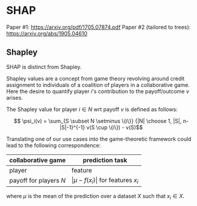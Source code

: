 # SHAP
Paper #1: https://arxiv.org/pdf/1705.07874.pdf
Paper #2 (tailored to trees): https://arxiv.org/abs/1905.04610

## Shapley
SHAP is distinct from Shapley.

Shapley values are a concept from game theory revolving around credit assignment to individuals of a coalition of players in a collaborative game. Here the desire to quantify player $i$'s contribution to the payoff/outcome $v$ arises.

The Shapley value for player $i \in N$ wrt payoff $v$ is defined as follows:

$$ \psi_i(v) = \sum_{S \subset N \setminus \{i\}} {|N| \choose 1, |S|, n-|S|-1}^{-1} v(S \cup \{i\}) - v(S)$$

Translating one of our use cases into the game-theoretic framework could lead to the following correspondence:


| collaborative game     | prediction task                       |
|------------------------|---------------------------------------|
| player                 | feature                               |
| payoff for players $N$ | $\|\mu - f(x_i)\|$ for features $x_i$ |

where $\mu$ is the mean of the prediction over a dataset $X$ such that $x_i \in X$.
